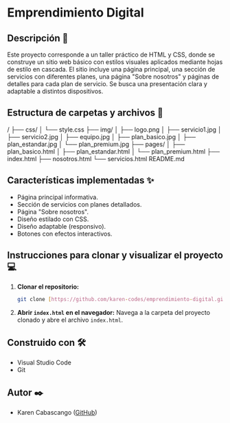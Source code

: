 # Emprendimiento Digital

## Descripción 📄

Este proyecto corresponde a un taller práctico de HTML y CSS, donde se construye un sitio web básico con estilos visuales aplicados mediante hojas de estilo en cascada. El sitio incluye una página principal, una sección de servicios con diferentes planes, una página "Sobre nosotros" y páginas de detalles para cada plan de servicio. Se busca una presentación clara y adaptable a distintos dispositivos.

## Estructura de carpetas y archivos 📂

/
├── css/
│   └── style.css
├── img/
│   ├── logo.png
│   ├── servicio1.jpg
│   ├── servicio2.jpg
│   ├── equipo.jpg
│   ├── plan_basico.jpg
│   ├── plan_estandar.jpg
│   └── plan_premium.jpg
├── pages/
│   ├── plan_basico.html
│   ├── plan_estandar.html
│   └── plan_premium.html
├── index.html
├── nosotros.html
└── servicios.html
README.md


## Características implementadas ✨

- Página principal informativa.
- Sección de servicios con planes detallados.
- Página "Sobre nosotros".
- Diseño estilado con CSS.
- Diseño adaptable (responsivo).
- Botones con efectos interactivos.

## Instrucciones para clonar y visualizar el proyecto 💻

1.  **Clonar el repositorio:**
    ```bash
    git clone [https://github.com/karen-codes/emprendimiento-digital.git](https://github.com/karen-codes/emprendimiento-digital.git)
    ```
2.  **Abrir `index.html` en el navegador:**
    Navega a la carpeta del proyecto clonado y abre el archivo `index.html`.

## Construido con 🛠️

- Visual Studio Code
- Git

## Autor ✒️

- Karen Cabascango ([GitHub](https://github.com/karen-codes))